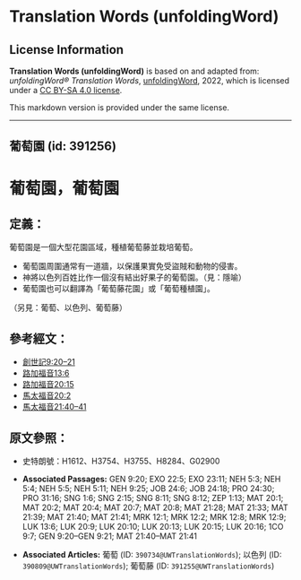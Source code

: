 # Translation Words (unfoldingWord)

## License Information

**Translation Words (unfoldingWord)** is based on and adapted from: _unfoldingWord® Translation Words_, [unfoldingWord](https://unfoldingword.org/utw), 2022, which is licensed under a [CC BY-SA 4.0 license](https://creativecommons.org/licenses/by-sa/4.0/legalcode.en).

This markdown version is provided under the same license.



--------------------------------

## 葡萄園 (id: 391256)

葡萄園，葡萄園
=======

定義：
---

葡萄園是一個大型花園區域，種植葡萄藤並栽培葡萄。

* 葡萄園周圍通常有一道牆，以保護果實免受盜賊和動物的侵害。
* 神將以色列百姓比作一個沒有結出好果子的葡萄園。（見：隱喻）
* 葡萄園也可以翻譯為「葡萄藤花園」或「葡萄種植園」。

（另見：葡萄、以色列、葡萄藤）

參考經文：
-----

* [創世記9:20–21](https://ref.ly/Gen9:20-Gen9:21)
* [路加福音13:6](https://ref.ly/Luke13:6)
* [路加福音](https://ref.ly/Luke13:6)[20:15](https://ref.ly/Luke20:15)
* [馬太福音20:2](https://ref.ly/Matt20:2)
* [馬太福音21:40–41](https://ref.ly/Matt21:40-Matt21:41)

原文參照：
-----

* 史特朗號：H1612、H3754、H3755、H8284、G02900

* **Associated Passages:** GEN 9:20; EXO 22:5; EXO 23:11; NEH 5:3; NEH 5:4; NEH 5:5; NEH 5:11; NEH 9:25; JOB 24:6; JOB 24:18; PRO 24:30; PRO 31:16; SNG 1:6; SNG 2:15; SNG 8:11; SNG 8:12; ZEP 1:13; MAT 20:1; MAT 20:2; MAT 20:4; MAT 20:7; MAT 20:8; MAT 21:28; MAT 21:33; MAT 21:39; MAT 21:40; MAT 21:41; MRK 12:1; MRK 12:2; MRK 12:8; MRK 12:9; LUK 13:6; LUK 20:9; LUK 20:10; LUK 20:13; LUK 20:15; LUK 20:16; 1CO 9:7; GEN 9:20–GEN 9:21; MAT 21:40–MAT 21:41
* **Associated Articles:** 葡萄 (ID: `390734@UWTranslationWords`); 以色列 (ID: `390809@UWTranslationWords`); 葡萄藤 (ID: `391255@UWTranslationWords`)

